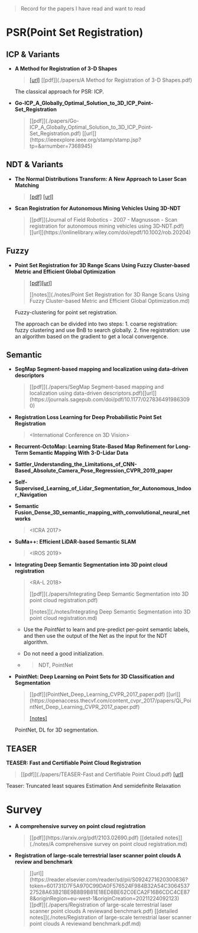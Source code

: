 > Record for the papers I have read and want to read

# PSR(Point Set Registration)

## ICP & Variants

- **A Method for Registration of 3-D Shapes**

  > <TPAMI>
  >
  > [[url]](https://www.cvl.iis.u-tokyo.ac.jp/class2004/wedenesday/report/besl.pdf) [[pdf]](./papers/A Method for Registration of 3-D Shapes.pdf)

  The classical approach for PSR: ICP.

- **Go-ICP_A_Globally_Optimal_Solution_to_3D_ICP_Point-Set_Registration**

  > <TPAMI-2016>
  > [[pdf]](./papers/Go-ICP_A_Globally_Optimal_Solution_to_3D_ICP_Point-Set_Registration.pdf) [[url]](https://ieeexplore.ieee.org/stamp/stamp.jsp?tp=&arnumber=7368945) 

## NDT & Variants

- **The Normal Distributions Transform: A New Approach to Laser Scan Matching**

  > <RSJ2003>
  >
  > [[pdf]](./papers/The_normal_distributions_transform_a_new_approach_to_laser_scan_matching.pdf) [[url]](https://ieeexplore.ieee.org/stamp/stamp.jsp?tp=&arnumber=1249285)

- **Scan Registration for Autonomous Mining Vehicles Using 3D-NDT**

  > <JFR2007>
  > [[pdf]](Journal of Field Robotics - 2007 - Magnusson - Scan registration for autonomous mining vehicles using 3D‐NDT.pdf) [[url]](https://onlinelibrary.wiley.com/doi/epdf/10.1002/rob.20204)

## Fuzzy

- **Point Set Registration for 3D Range Scans Using Fuzzy Cluster-based Metric and Efficient Global Optimization**

  > <TPAMI>
  >
  > [[pdf]](./papers/Point_Set_Registration_for_3D_Range_Scans_Using_Fuzzy_Cluster-Based_Metric_and_Efficient_Global_Optimization.pdf)[[url]](https://ieeexplore.ieee.org/stamp/stamp.jsp?tp=&arnumber=9026868)
  >
  > [[notes]](./notes/Point Set Registration for 3D Range Scans Using Fuzzy Cluster-based Metric and Efficient Global Optimization.md)

  Fuzzy-clustering for point set registration.

  The approach can be divided into two steps: 1. coarse registration: fuzzy clustering and use BnB to search globally. 2. fine registration: use an algorithm based on the gradient to get a local convergence. 

## Semantic

- **SegMap Segment-based mapping and localization using data-driven descriptors**

  > <IJRR>
  > [[pdf]](./papers/SegMap Segment-based mapping and localization using data-driven descriptors.pdf)[[url]](https://journals.sagepub.com/doi/pdf/10.1177/0278364919863090)

- **Registration Loss Learning for Deep Probabilistic Point Set Registration**

  > <International Conference on 3D Vision>

- **Recurrent-OctoMap: Learning State-Based Map Refinement for Long-Term Semantic Mapping With 3-D-Lidar Data**

  > <RA-L>

- **Sattler_Understanding_the_Limitations_of_CNN-Based_Absolute_Camera_Pose_Regression_CVPR_2019_paper**

  > <CVPR>

- **Self-Supervised_Learning_of_Lidar_Segmentation_for_Autonomous_Indoor_Navigation**

  > <ICRA>

- **Semantic Fusion_Dense_3D_semantic_mapping_with_convolutional_neural_networks**

  > <ICRA 2017>

- **SuMa++: Efficient LiDAR-based Semantic SLAM**

  > <IROS 2019>

- **Integrating Deep Semantic Segmentation into 3D point cloud registration**

  > <RA-L 2018>
  >
  > [[pdf]](./papers/Integrating Deep Semantic Segmentation into 3D point cloud registration.pdf)
  >
  > [[notes]](./notes/Integrating Deep Semantic Segmentation into 3D point cloud registration.md)

  - Use the *PointNet* to learn and pre-predict per-point semantic labels, and then use the output of the Net as the input for the NDT algorithm.

  - Do not need a good initialization.

  - > NDT, PointNet

- **PointNet: Deep Learning on Point Sets for 3D Classification and Segmentation**

  > <CVPR2017>
  > [[pdf]](PointNet_Deep_Learning_CVPR_2017_paper.pdf) [[url]](https://openaccess.thecvf.com/content_cvpr_2017/papers/Qi_PointNet_Deep_Learning_CVPR_2017_paper.pdf)
  >
  > [[notes]]()

  PointNet, DL for 3D segmentation.

## TEASER

**TEASER: Fast and Certifiable Point Cloud Registration**

> <T-RO>
>
> [[pdf]](./papers/TEASER-Fast and Certifiable Point Cloud.pdf) [[url]](https://sci-hub.ru/https://ieeexplore.ieee.org/abstract/document/9286491/)

Teaser: Truncated least squares Estimation And semidefinite Relaxation

# Survey

- **A comprehensive survey on point cloud registration**

  > <arXiv>
  > [[pdf]](https://arxiv.org/pdf/2103.02690.pdf)
  > [[detailed notes]](./notes/A comprehensive survey on point cloud registration.md)

- **Registration of large-scale terrestrial laser scanner point clouds A review and benchmark**

  > <ISPRS Journal of Photogrammetry and Remote Sensing>
  > [[url]](https://reader.elsevier.com/reader/sd/pii/S0924271620300836?token=601731D7F5A970C99DA0F576524F984B32A54C306453727528A63B21BE9B8B9B81E18ED8BE62C0ECA2F16B6CDC4CE878&originRegion=eu-west-1&originCreation=20211224092123)
  > [[pdf]](./papers/Registration of large-scale terrestrial laser scanner point clouds A reviewand benchmark.pdf)
  > [[detailed notes]](./notes/Registration of large-scale terrestrial laser scanner point clouds A reviewand benchmark.pdf.md)
  
  
  
  